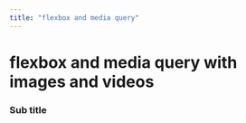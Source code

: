 ```yaml
---
title: "flexbox and media query"
---
```


# flexbox and media query with images and videos

### Sub title
